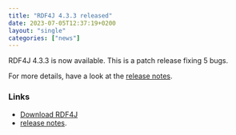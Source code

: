 ```yaml
---
title: "RDF4J 4.3.3 released"
date: 2023-07-05T12:37:19+0200
layout: "single"
categories: ["news"]
---
```

RDF4J 4.3.3 is now available. This is a patch release fixing 5 bugs.

For more details, have a look at the [release notes](/release-notes/4.3.3).
<!--more-->
### Links

- [Download RDF4J](/download/)
- [release notes](/release-notes/4.3.3).

